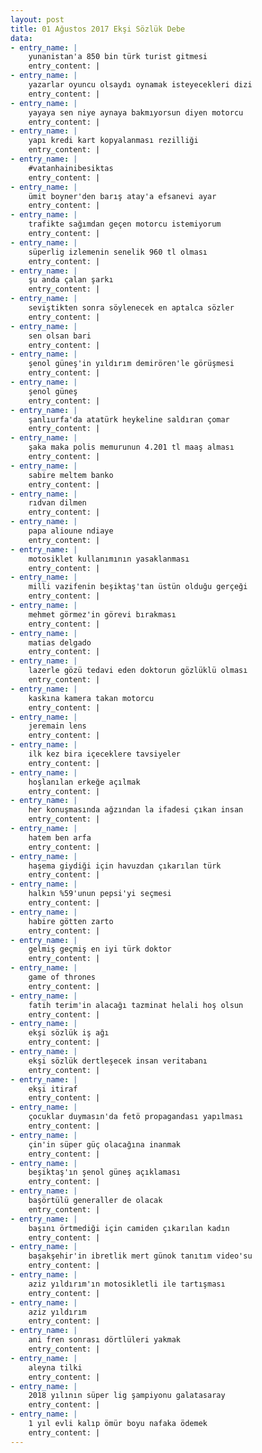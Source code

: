 ```yaml
---
layout: post
title: 01 Ağustos 2017 Ekşi Sözlük Debe
data:
- entry_name: |
    yunanistan'a 850 bin türk turist gitmesi
    entry_content: |
- entry_name: |
    yazarlar oyuncu olsaydı oynamak isteyecekleri dizi
    entry_content: |
- entry_name: |
    yayaya sen niye aynaya bakmıyorsun diyen motorcu
    entry_content: |
- entry_name: |
    yapı kredi kart kopyalanması rezilliği
    entry_content: |
- entry_name: |
    #vatanhainibesiktas
    entry_content: |
- entry_name: |
    ümit boyner'den barış atay'a efsanevi ayar
    entry_content: |
- entry_name: |
    trafikte sağımdan geçen motorcu istemiyorum
    entry_content: |
- entry_name: |
    süperlig izlemenin senelik 960 tl olması
    entry_content: |
- entry_name: |
    şu anda çalan şarkı
    entry_content: |
- entry_name: |
    seviştikten sonra söylenecek en aptalca sözler
    entry_content: |
- entry_name: |
    sen olsan bari
    entry_content: |
- entry_name: |
    şenol güneş'in yıldırım demirören'le görüşmesi
    entry_content: |
- entry_name: |
    şenol güneş
    entry_content: |
- entry_name: |
    şanlıurfa'da atatürk heykeline saldıran çomar
    entry_content: |
- entry_name: |
    şaka maka polis memurunun 4.201 tl maaş alması
    entry_content: |
- entry_name: |
    sabire meltem banko
    entry_content: |
- entry_name: |
    rıdvan dilmen
    entry_content: |
- entry_name: |
    papa alioune ndiaye
    entry_content: |
- entry_name: |
    motosiklet kullanımının yasaklanması
    entry_content: |
- entry_name: |
    milli vazifenin beşiktaş'tan üstün olduğu gerçeği
    entry_content: |
- entry_name: |
    mehmet görmez'in görevi bırakması
    entry_content: |
- entry_name: |
    matias delgado
    entry_content: |
- entry_name: |
    lazerle gözü tedavi eden doktorun gözlüklü olması
    entry_content: |
- entry_name: |
    kaskına kamera takan motorcu
    entry_content: |
- entry_name: |
    jeremain lens
    entry_content: |
- entry_name: |
    ilk kez bira içeceklere tavsiyeler
    entry_content: |
- entry_name: |
    hoşlanılan erkeğe açılmak
    entry_content: |
- entry_name: |
    her konuşmasında ağzından la ifadesi çıkan insan
    entry_content: |
- entry_name: |
    hatem ben arfa
    entry_content: |
- entry_name: |
    haşema giydiği için havuzdan çıkarılan türk
    entry_content: |
- entry_name: |
    halkın %59'unun pepsi'yi seçmesi
    entry_content: |
- entry_name: |
    habire götten zarto
    entry_content: |
- entry_name: |
    gelmiş geçmiş en iyi türk doktor
    entry_content: |
- entry_name: |
    game of thrones
    entry_content: |
- entry_name: |
    fatih terim'in alacağı tazminat helali hoş olsun
    entry_content: |
- entry_name: |
    ekşi sözlük iş ağı
    entry_content: |
- entry_name: |
    ekşi sözlük dertleşecek insan veritabanı
    entry_content: |
- entry_name: |
    ekşi itiraf
    entry_content: |
- entry_name: |
    çocuklar duymasın'da fetö propagandası yapılması
    entry_content: |
- entry_name: |
    çin'in süper güç olacağına inanmak
    entry_content: |
- entry_name: |
    beşiktaş'ın şenol güneş açıklaması
    entry_content: |
- entry_name: |
    başörtülü generaller de olacak
    entry_content: |
- entry_name: |
    başını örtmediği için camiden çıkarılan kadın
    entry_content: |
- entry_name: |
    başakşehir'in ibretlik mert günok tanıtım video'su
    entry_content: |
- entry_name: |
    aziz yıldırım'ın motosikletli ile tartışması
    entry_content: |
- entry_name: |
    aziz yıldırım
    entry_content: |
- entry_name: |
    ani fren sonrası dörtlüleri yakmak
    entry_content: |
- entry_name: |
    aleyna tilki
    entry_content: |
- entry_name: |
    2018 yılının süper lig şampiyonu galatasaray
    entry_content: |
- entry_name: |
    1 yıl evli kalıp ömür boyu nafaka ödemek
    entry_content: |
---
```

